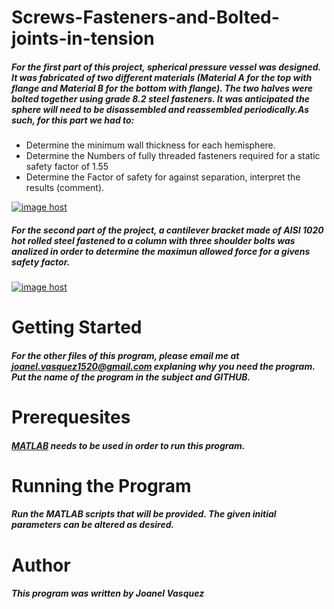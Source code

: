 # Screws-Fasteners-and-Bolted-joints-in-tension
##### For the first part of this project, spherical pressure vessel was designed. It was fabricated of two different materials (Material A for the top with flange and Material B for the bottom with flange). The two halves were bolted together using grade 8.2 steel fasteners. It was anticipated the sphere will need to be disassembled and reassembled periodically.As such, for this part we had to:
  * Determine the minimum wall thickness for each hemisphere.
  * Determine the Numbers of fully threaded fasteners required for a static safety factor of 1.55
  * Determine the Factor of safety for against separation, interpret the results (comment).

<a href="http://imgbox.com/pbKXDh4V" target="_blank"><img src="https://thumbs.imgbox.com/f8/9e/pbKXDh4V_t.png" alt="image host"/></a>
##### For the second part of the project, a cantilever bracket made of AISI 1020 hot rolled steel fastened to a column with three shoulder bolts was analized in order to determine the maximun allowed force for a givens safety factor. 
<a href="http://imgbox.com/V9XbCx33" target="_blank"><img src="https://thumbs.imgbox.com/a6/e2/V9XbCx33_t.png" alt="image host"/></a>
# __Getting Started__
##### For the other files of this program, please email me at joanel.vasquez1520@gmail.com explaning why you need the program. Put the name of the program in the subject and GITHUB. 
# __Prerequesites__
##### [MATLAB](https://www.mathworks.com/products/matlab.html) needs to be used in order to run this program. 
# __Running the Program__
##### Run the MATLAB scripts that will be provided. The given initial parameters can be altered as desired. 
# __Author__
##### This program was written by Joanel Vasquez
